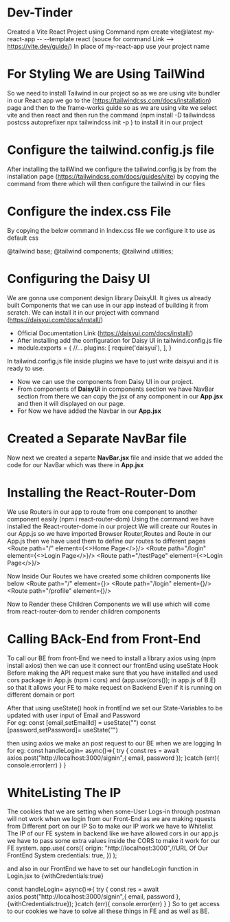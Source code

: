 # Dev-Tinder 
Created a Vite React Project using Command 
npm create vite@latest my-react-app -- --template react
(souce for command Link --> https://vite.dev/guide/)
In place of my-react-app use your project name

# For Styling We are Using TailWind
So we need to install Tailwind in our project so as we are using vite bundler in our React app we
go to the (https://tailwindcss.com/docs/installation) page and then to the frame-works guide so as we are using vite we select vite and then react and then run the command (npm install -D tailwindcss postcss autoprefixer
npx tailwindcss init -p ) to install it in our project 
 
# Configure the tailwind.config.js file
After installing the tailWind we configure the tailwind.config.js by  from the installation page
(https://tailwindcss.com/docs/guides/vite) by copying the command from there which will then 
configure the tailwind in our files 

# Configure the index.css File 
By copying the below command in Index.css file we configure it to use as default css

@tailwind base;
@tailwind components;
@tailwind utilities;

# Configuring the Daisy UI 
We are gonna use component design library DaisyUI. It gives us already built Components that we can use in our app instead of building it from scratch.
We can install it in our project with command (https://daisyui.com/docs/install/) 
- Official Documentation Link (https://daisyui.com/docs/install/)
- After installing add the configuration for Daisy UI in tailwind.config.js file
- module.exports = {
  //...
  plugins: [
    require('daisyui'),
  ],
}

In tailwind.config.js file inside plugins we have to just write daisyui and it is ready to use.
- Now we can use the components from Daisy UI in our project.
- From components of __DaisyUi__ in components section we have NavBar section from there we can copy the jsx of any component in our __App.jsx__ and then it will displayed on our page.
- For Now we have added the Navbar in our **App.jsx**

# Created a Separate NavBar file
Now next we created a separte __NavBar.jsx__ file and inside that we added the code for our NavBar 
which was there in __App.jsx__

# Installing the React-Router-Dom
We use Routers in our app to route from one component to another component  easily 
(npm i react-router-dom) Using the command we have installed the React-router-dome in our project 
We will create our Routes in our App.js so we have imported Browser Router,Routes and Route in our 
App.js then we have used them to define our routes to different pages
<BrowserRouter basename="/">
<Routes>
  <Route path="/" element={<>Home Page</>}/>
  <Route path="/login" element={<>Login Page</>}/>
  <Route path="/testPage" element={<>Login Page</>}/>

</Routes>
</BrowserRouter>

Now Inside Our Routes we have created some children components like below 
<BrowserRouter basename="/">
<Routes>
  <Route path="/" element={<Body/>}> 
     <Route path="/login" element={<Login/>}/>
     <Route path="/profile" element={<Profile/>}/>
  </Route>

</Routes>
</BrowserRouter>
Now to Render these Children Components we will use  <Outlet/> which will come from react-router-dom to render children components 

# Calling BAck-End from Front-End 
To call our BE from front-End we need to install a library axios using (npm install axios) then we 
can use it connect our frontEnd using useState Hook Before making the API request make sure that you 
have installed and used cors package in App.js (npm i cors) and (app.use(cors()); in app.js of B.E) so that it allows your FE to make request on Backend Even if it is running on different domain or port

After that using useState() hook in frontEnd we set our State-Variables to be updated with user input of Email 
and  Password  
For eg: const [email,setEmailId] = useState("")
const [password,setPassword]= useState("")

then using axios we make an post request to our BE when we are logging In 
for eg: const handleLogin= async()=>{
try {
    const res = await axios.post("http://localhost:3000/signin",{
    email,
    password
});
}catch (err){
    console.error(err)
}
}


# WhiteListing The IP
The cookies that we are setting when some-User Logs-in through postman will not work when we login from our Front-End as we are making rquests from Different port on our IP 
So to make our IP work we have to Whitelist The IP of our FE system in backend like we have allowed cors in our app.js we have to pass some extra values inside the CORS to make it work for our FE system.
app.use(
  cors({
    origin: "http://localhost:3000",//URL Of Our FrontEnd System
    credentials: true,
  })
); 

and also in our FrontEnd we have to set our handleLogin function in Login.jsx to {withCredentials:true}

const handleLogin= async()=>{
try {
    const res = await axios.post("http://localhost:3000/signin",{
    email,
    password
},{withCredentials:true});
}catch (err){
    console.error(err)
}
}
So to get access to our cookies we have to solve all these things in FE and as well as BE.